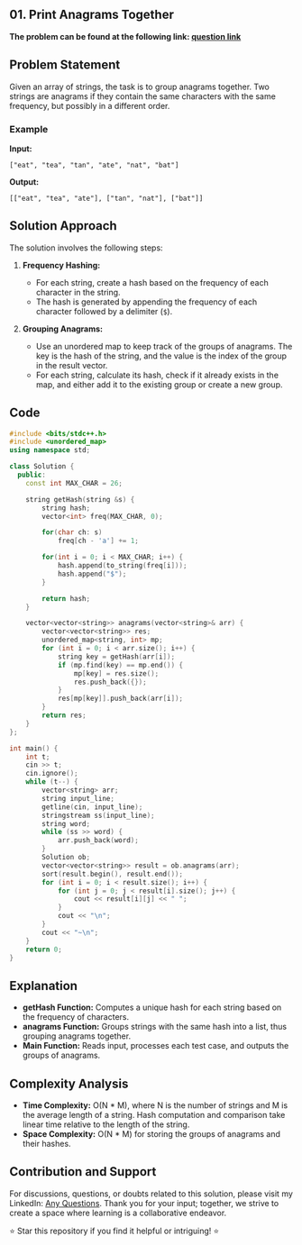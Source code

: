 ## 01. Print Anagrams Together
**The problem can be found at the following link: [question link](https://www.geeksforgeeks.org/problems/print-anagrams-together/1)**


## Problem Statement

Given an array of strings, the task is to group anagrams together. Two strings are anagrams if they contain the same characters with the same frequency, but possibly in a different order.

### Example

**Input:**
```
["eat", "tea", "tan", "ate", "nat", "bat"]
```

**Output:**
```
[["eat", "tea", "ate"], ["tan", "nat"], ["bat"]]
```

## Solution Approach

The solution involves the following steps:

1. **Frequency Hashing:** 
   - For each string, create a hash based on the frequency of each character in the string.
   - The hash is generated by appending the frequency of each character followed by a delimiter (`$`).

2. **Grouping Anagrams:** 
   - Use an unordered map to keep track of the groups of anagrams. The key is the hash of the string, and the value is the index of the group in the result vector.
   - For each string, calculate its hash, check if it already exists in the map, and either add it to the existing group or create a new group.

## Code

```cpp
#include <bits/stdc++.h>
#include <unordered_map>
using namespace std;

class Solution {
  public:
    const int MAX_CHAR = 26;

    string getHash(string &s) {
        string hash;
        vector<int> freq(MAX_CHAR, 0);

        for(char ch: s)
            freq[ch - 'a'] += 1;

        for(int i = 0; i < MAX_CHAR; i++) {
            hash.append(to_string(freq[i]));
            hash.append("$");
        }

        return hash;
    }

    vector<vector<string>> anagrams(vector<string>& arr) {
        vector<vector<string>> res;
        unordered_map<string, int> mp;
        for (int i = 0; i < arr.size(); i++) {
            string key = getHash(arr[i]);
            if (mp.find(key) == mp.end()) {
                mp[key] = res.size();
                res.push_back({});
            }
            res[mp[key]].push_back(arr[i]);
        }
        return res;
    }
};

int main() {
    int t;
    cin >> t;
    cin.ignore();
    while (t--) {
        vector<string> arr;
        string input_line;
        getline(cin, input_line);
        stringstream ss(input_line);
        string word;
        while (ss >> word) {
            arr.push_back(word);
        }
        Solution ob;
        vector<vector<string>> result = ob.anagrams(arr);
        sort(result.begin(), result.end());
        for (int i = 0; i < result.size(); i++) {
            for (int j = 0; j < result[i].size(); j++) {
                cout << result[i][j] << " ";
            }
            cout << "\n";
        }
        cout << "~\n";
    }
    return 0;
}
```

## Explanation

- **getHash Function:** Computes a unique hash for each string based on the frequency of characters.
- **anagrams Function:** Groups strings with the same hash into a list, thus grouping anagrams together.
- **Main Function:** Reads input, processes each test case, and outputs the groups of anagrams.

## Complexity Analysis

- **Time Complexity:** O(N * M), where N is the number of strings and M is the average length of a string. Hash computation and comparison take linear time relative to the length of the string.
- **Space Complexity:** O(N * M) for storing the groups of anagrams and their hashes.


## Contribution and Support
For discussions, questions, or doubts related to this solution, please visit my LinkedIn: [Any Questions](https://www.linkedin.com/in/aniket-yadav-2162ab239/). Thank you for your input; together, we strive to create a space where learning is a collaborative endeavor.

⭐ Star this repository if you find it helpful or intriguing! ⭐




